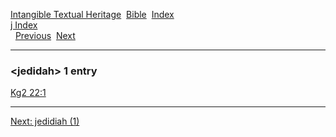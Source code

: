 [Intangible Textual Heritage](../../index)  [Bible](../index) 
[Index](index)   
[j Index](_j_)  
  [Previous](c06127)  [Next](c06129) 

------------------------------------------------------------------------

### &lt;jedidah&gt; 1 entry

[Kg2 22:1](../kjv/kg2022.htm#001)  

------------------------------------------------------------------------

[Next: jedidiah (1)](c06129)
